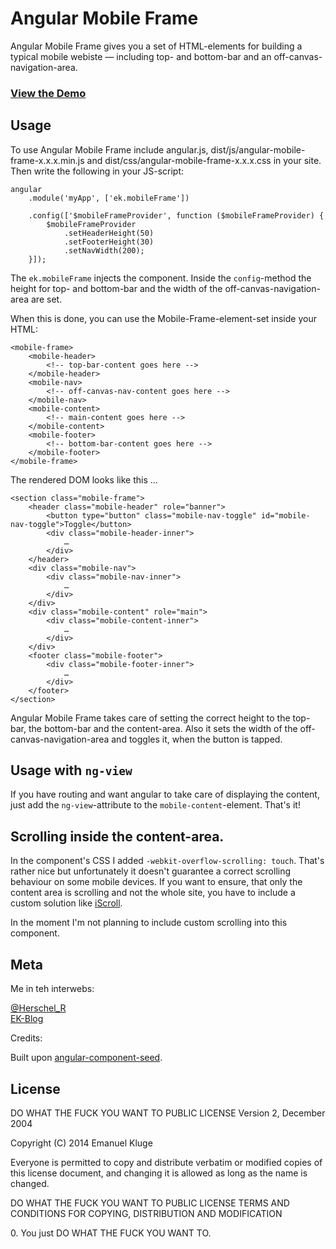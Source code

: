 Angular Mobile Frame
===============

Angular Mobile Frame gives you a set of HTML-elements for building a typical mobile webiste — including top- and bottom-bar and an off-canvas-navigation-area.

### [View the Demo](http://herschel666.github.io/angular-mobile-frame/)

## Usage

To use Angular Mobile Frame include angular.js, dist/js/angular-mobile-frame-x.x.x.min.js and dist/css/angular-mobile-frame-x.x.x.css in your site. Then write the following in your JS-script:

	angular
		.module('myApp', ['ek.mobileFrame'])

		.config(['$mobileFrameProvider', function ($mobileFrameProvider) {
			$mobileFrameProvider
				.setHeaderHeight(50)
				.setFooterHeight(30)
				.setNavWidth(200);
		}]);

The `ek.mobileFrame` injects the component. Inside the `config`-method the height for top- and bottom-bar and the width of the off-canvas-navigation-area are set.

When this is done, you can use the Mobile-Frame-element-set inside your HTML:

	<mobile-frame>
		<mobile-header>
			<!-- top-bar-content goes here -->
		</mobile-header>
		<mobile-nav>
			<!-- off-canvas-nav-content goes here -->
		</mobile-nav>
		<mobile-content>
			<!-- main-content goes here -->
		</mobile-content>
		<mobile-footer>
			<!-- bottom-bar-content goes here -->
		</mobile-footer>
	</mobile-frame>

The rendered DOM looks like this …

	<section class="mobile-frame">
		<header class="mobile-header" role="banner">
			<button type="button" class="mobile-nav-toggle" id="mobile-nav-toggle">Toggle</button>
			<div class="mobile-header-inner">
				…
			</div>
		</header>
		<div class="mobile-nav">
			<div class="mobile-nav-inner">
				…
			</div>
		</div>
		<div class="mobile-content" role="main">
			<div class="mobile-content-inner">
				…
			</div>
		</div>
		<footer class="mobile-footer">
			<div class="mobile-footer-inner">
				…
			</div>
		</footer>
	</section>

Angular Mobile Frame takes care of setting the correct height to the top-bar, the bottom-bar and the content-area. Also it sets the width of the off-canvas-navigation-area and toggles it, when the button is tapped.

## Usage with `ng-view`

If you have routing and want angular to take care of displaying the content, just add the `ng-view`-attribute to the `mobile-content`-element. That's it!

## Scrolling inside the content-area.

In the component's CSS I added `-webkit-overflow-scrolling: touch`. That's rather nice but unfortunately it doesn't guarantee a correct scrolling behaviour on some mobile devices. If you want to ensure, that only the content area is scrolling and not the whole site, you have to include a custom solution like [iScroll](http://cubiq.org/iscroll-4).

In the moment I'm not planning to include custom scrolling into this component.

## Meta

Me in teh interwebs:

[@Herschel_R](http://twitter.com/Herschel_R)<br>
[EK-Blog](http://www.emanuel-kluge.de/)

Credits:

Built upon [angular-component-seed](https://github.com/PascalPrecht/angular-component-seed).

## License

DO WHAT THE FUCK YOU WANT TO PUBLIC LICENSE
Version 2, December 2004

Copyright (C) 2014 Emanuel Kluge

Everyone is permitted to copy and distribute verbatim or modified
copies of this license document, and changing it is allowed as long
as the name is changed.

DO WHAT THE FUCK YOU WANT TO PUBLIC LICENSE
TERMS AND CONDITIONS FOR COPYING, DISTRIBUTION AND MODIFICATION

0\. You just DO WHAT THE FUCK YOU WANT TO.
